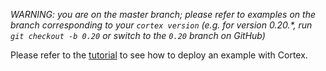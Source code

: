 _WARNING: you are on the master branch; please refer to examples on the branch corresponding to your `cortex version` (e.g. for version 0.20.*, run `git checkout -b 0.20` or switch to the `0.20` branch on GitHub)_

Please refer to the [tutorial](https://docs.cortex.dev/text-generator) to see how to deploy an example with Cortex.
